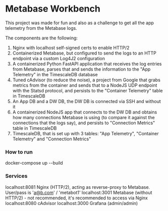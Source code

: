 Metabase Workbench
===

This project was made for fun and also as a challenge to get all the app telemetry from the Metabase logs.

The components are the following:
1) Nginx with localhost self-signed certs to enable HTTP/2
2) Containerized Metabase, but configured to send the logs to an HTTP endpoint via a custom Log4J2 configuration
3) A containerized Python FastAPI application that receives the log entries from Metabase, parses that and sends the information to the "App Telemetry" in the TimescaleDB database
4) Tuned cAdvisor (to reduce the noise), a project from Google that grabs metrics from the container and sends that to a NodeJS UDP endpoint with the Statsd protocol, and persists to the "Container Telemetry" table in TimescaleDB
5) An App DB and a DW DB, the DW DB is connected via SSH and without it
6) A containerized NodeJS app that connects to the DW DB and obtains how many connections Metabase is using (to compare it against the connections that the logs say), and persists to "Connection Metrics" table in TimescaleDB
7) TimescaleDB, that is set up with 3 tables: "App Telemetry", "Container Telemetry" and "Connection Metrics"


### How to run

docker-compose up --build

### Services

localhost:8081 Nginx (HTTP/2), acting as reverse-proxy to Metabase. User/pass is 'a@b.com' / 'metabot1'
localhost:3001 Metabase (without HTTP/2) - not recommended, it's recommended to access via Nginx
localhost:8080 cAdvisor
localhost:3000 Grafana (admin/admin)